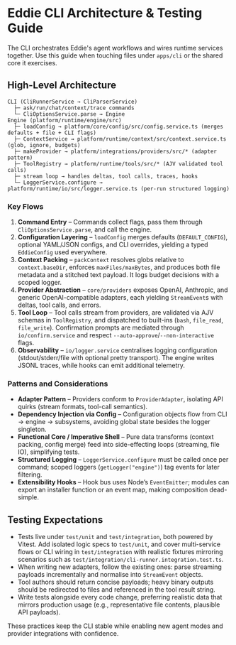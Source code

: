 # Eddie CLI Architecture & Testing Guide

The CLI orchestrates Eddie's agent workflows and wires runtime services together. Use this guide when touching files under `apps/cli` or the shared core it exercises.

## High-Level Architecture

```
CLI (CliRunnerService → CliParserService)
  ├─ ask/run/chat/context/trace commands
  └─ CliOptionsService.parse → Engine
Engine (platform/runtime/engine/src)
  ├─ loadConfig → platform/core/config/src/config.service.ts (merges defaults + file + CLI flags)
  ├─ ContextService → platform/runtime/context/src/context.service.ts (glob, ignore, budgets)
  ├─ makeProvider → platform/integrations/providers/src/* (adapter pattern)
  ├─ ToolRegistry → platform/runtime/tools/src/* (AJV validated tool calls)
  ├─ stream loop → handles deltas, tool calls, traces, hooks
  └─ LoggerService.configure → platform/runtime/io/src/logger.service.ts (per-run structured logging)
```

### Key Flows

1. **Command Entry** – Commands collect flags, pass them through `CliOptionsService.parse`, and call the engine.
2. **Configuration Layering** – `loadConfig` merges defaults (`DEFAULT_CONFIG`), optional YAML/JSON configs, and CLI overrides, yielding a typed `EddieConfig` used everywhere.
3. **Context Packing** – `packContext` resolves globs relative to `context.baseDir`, enforces `maxFiles/maxBytes`, and produces both file metadata and a stitched text payload. It logs budget decisions with a scoped logger.
4. **Provider Abstraction** – `core/providers` exposes OpenAI, Anthropic, and generic OpenAI-compatible adapters, each yielding `StreamEvent`s with deltas, tool calls, and errors.
5. **Tool Loop** – Tool calls stream from providers, are validated via AJV schemas in `ToolRegistry`, and dispatched to built-ins (`bash`, `file_read`, `file_write`). Confirmation prompts are mediated through `io/confirm.service` and respect `--auto-approve`/`--non-interactive` flags.
6. **Observability** – `io/logger.service` centralises logging configuration (stdout/stderr/file with optional pretty transport). The engine writes JSONL traces, while hooks can emit additional telemetry.

### Patterns and Considerations

- **Adapter Pattern** – Providers conform to `ProviderAdapter`, isolating API quirks (stream formats, tool-call semantics).
- **Dependency Injection via Config** – Configuration objects flow from CLI → engine → subsystems, avoiding global state besides the logger singleton.
- **Functional Core / Imperative Shell** – Pure data transforms (context packing, config merge) feed into side-effecting loops (streaming, file IO), simplifying tests.
- **Structured Logging** – `LoggerService.configure` must be called once per command; scoped loggers (`getLogger("engine")`) tag events for later filtering.
- **Extensibility Hooks** – Hook bus uses Node’s `EventEmitter`; modules can export an installer function or an event map, making composition dead-simple.

## Testing Expectations

- Tests live under `test/unit` and `test/integration`, both powered by Vitest. Add isolated logic specs to `test/unit`, and cover multi-service flows or CLI wiring in `test/integration` with realistic fixtures mirroring scenarios such as `test/integration/cli-runner.integration.test.ts`.
- When writing new adapters, follow the existing ones: parse streaming payloads incrementally and normalise into `StreamEvent` objects.
- Tool authors should return concise payloads; heavy binary outputs should be redirected to files and referenced in the tool result string.
- Write tests alongside every code change, preferring realistic data that mirrors production usage (e.g., representative file contents, plausible API payloads).

These practices keep the CLI stable while enabling new agent modes and provider integrations with confidence.
